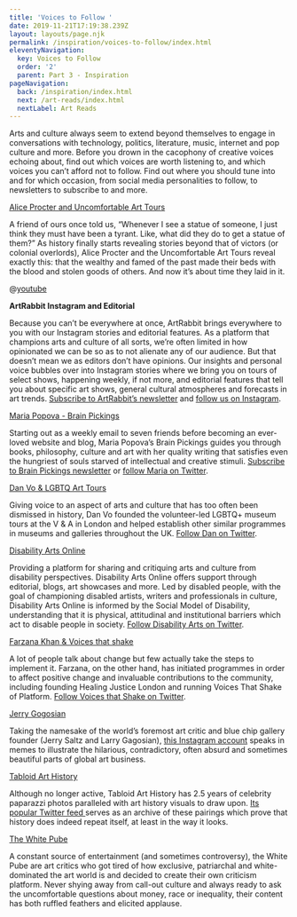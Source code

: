 ```yaml
---
title: 'Voices to Follow '
date: 2019-11-21T17:19:38.239Z
layout: layouts/page.njk
permalink: /inspiration/voices-to-follow/index.html
eleventyNavigation:
  key: Voices to Follow
  order: '2'
  parent: Part 3 - Inspiration
pageNavigation:
  back: /inspiration/index.html
  next: /art-reads/index.html
  nextLabel: Art Reads
---
```

Arts and culture always seem to extend beyond themselves to engage in conversations with technology, politics, literature, music, internet and pop culture and more. Before you drown in the cacophony of creative voices echoing about, find out which voices are worth listening to, and which voices you can’t afford not to follow. Find out where you should tune into and for which occasion, from social media personalities to follow, to newsletters to subscribe to and more. 

[Alice Procter and Uncomfortable Art Tours](https://www.theexhibitionist.org/)

A friend of ours once told us, “Whenever I see a statue of someone, I just think they must have been a tyrant. Like, what did they do to get a statue of them?” As history finally starts revealing stories beyond that of victors (or colonial overlords), Alice Procter and the Uncomfortable Art Tours reveal exactly this: that the wealthy and famed of the past made their beds with the blood and stolen goods of others. And now it’s about time they laid in it. 

@[youtube](8BTHeN45vcw "Alice Procter on the discomfort of her tours")



**ArtRabbit Instagram and Editorial**

Because you can’t be everywhere at once, ArtRabbit brings everywhere to you with our Instagram stories and editorial features. As a platform that champions arts and culture of all sorts, we’re often limited in how opinionated we can be so as to not alienate any of our audience. But that doesn’t mean we as editors don’t have opinions. Our insights and personal voice bubbles over into Instagram stories where we bring you on tours of select shows, happening weekly, if not more, and editorial features that tell you about specific art shows, general cultural atmospheres and forecasts in art trends. [Subscribe to ArtRabbit’s newsletter](https://www.artrabbit.com/subscribe) and [follow us on Instagram](https://www.instagram.com/artrabbit/).

[Maria Popova - Brain Pickings](https://www.brainpickings.org/)

Starting out as a weekly email to seven friends before becoming an ever-loved website and blog, Maria Popova’s Brain Pickings guides you through books, philosophy, culture and art with her quality writing that satisfies even the hungriest of souls starved of intellectual and creative stimuli. [Subscribe to Brain Pickings newsletter](https://www.brainpickings.org/) or [follow Maria on Twitter](https://twitter.com/brainpicker).

[Dan Vo & LGBTQ Art Tours ](https://twitter.com/DanNouveau)

Giving voice to an aspect of arts and culture that has too often been dismissed in history, Dan Vo founded the volunteer-led LGBTQ+ museum tours at the V & A in London and helped establish other similar programmes in museums and galleries throughout the UK. [Follow Dan on Twitter](https://twitter.com/DanNouveau). 

[Disability Arts Online](https://disabilityarts.online/)

Providing a platform for sharing and critiquing arts and culture from disability perspectives. Disability Arts Online offers support through editorial, blogs, art showcases and more. Led by disabled people, with the goal of championing disabled artists, writers and professionals in culture, Disability Arts Online is informed by the Social Model of Disability, understanding that it is physical, attitudinal and institutional barriers which act to disable people in society. [Follow Disability Arts on Twitter](https://twitter.com/disabilityarts). 

[Farzana Khan & Voices that shake ](https://www.voicesthatshake.org/)

A lot of people talk about change but few actually take the steps to implement it. Farzana, on the other hand, has initiated programmes in order to affect positive change and invaluable contributions to the community, including founding Healing Justice London and running Voices That Shake of Platform. [Follow Voices that Shake on Twitter](https://twitter.com/voicesthatSHAKE). 

[Jerry Gogosian](https://www.instagram.com/jerrygogosian)

Taking the namesake of the world’s foremost art critic and blue chip gallery founder (Jerry Saltz and Larry Gagosian), [this Instagram account](https://www.instagram.com/jerrygogosian/) speaks in memes to illustrate the hilarious, contradictory, often absurd and sometimes beautiful parts of global art business.  

[Tabloid Art History ](https://twitter.com/TabloidArtHist)

Although no longer active, Tabloid Art History has 2.5 years of celebrity paparazzi photos paralleled with art history visuals to draw upon. [Its popular Twitter feed ](https://twitter.com/TabloidArtHist)serves as an archive of these pairings which prove that history does indeed repeat itself, at least in the way it looks. 

[The White Pube](https://www.thewhitepube.co.uk/)

A constant source of entertainment (and sometimes controversy), the White Pube are art critics who got tired of how exclusive, patriarchal and white-dominated the art world is and decided to create their own criticism platform. Never shying away from call-out culture and always ready to ask the uncomfortable questions about money, race or inequality, their content has both ruffled feathers and elicited applause.
